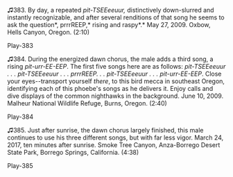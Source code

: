 ♫383. By day, a repeated *pit-TSEEeeuur,* distinctively down-slurred and
instantly recognizable, and after several renditions of that song he
seems to ask the question*, prrrREEP,* rising and raspy*.* May 27, 2009.
Oxbow, Hells Canyon, Oregon. (2:10)

Play-383

♫384. During the energized dawn chorus, the male adds a third song, a
rising *pit-urr-EE-EEP*. The first five songs here are as follows:
*pit-TSEEeeuur . . . pit-TSEEeeuur . . . prrrREEP. . . pit-TSEEeeuur . .
. pit-urr-EE-EEP*. Close your eyes--transport yourself *there*, to this
bird mecca in southeast Oregon, identifying each of this phoebe's songs
as he delivers it. Enjoy calls and dive displays of the common
nighthawks in the background. June 10, 2009. Malheur National Wildlife
Refuge, Burns, Oregon. (2:40)

Play-384

♫385. Just after sunrise, the dawn chorus largely finished, this male
continues to use his three different songs, but with far less vigor.
March 24, 2017, ten minutes after sunrise. Smoke Tree Canyon,
Anza-Borrego Desert State Park, Borrego Springs, California. (4:38)

Play-385


